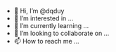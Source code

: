 - 👋 Hi, I’m @dqduy
- 👀 I’m interested in ...
- 🌱 I’m currently learning ...
- 💞️ I’m looking to collaborate on ...
- 📫 How to reach me ...

<!---
dqduy/dqduy is a ✨ special ✨ repository because its `README.md` (this file) appears on your GitHub profile.
You can click the Preview link to take a look at your changes.
--->
